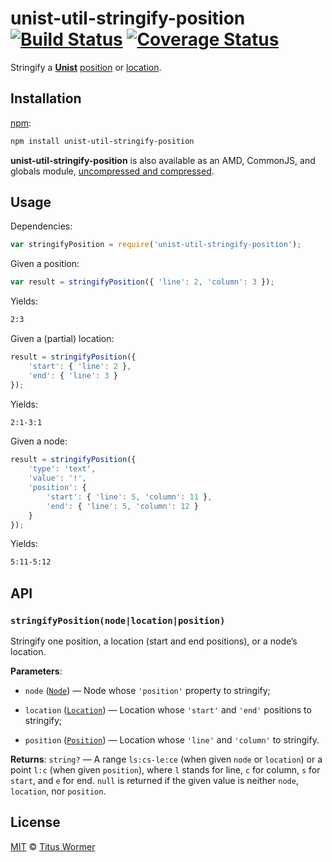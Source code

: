 # unist-util-stringify-position [![Build Status][build-badge]][build-page] [![Coverage Status][coverage-badge]][coverage-page]

Stringify a [**Unist**][unist] [position][] or [location][].

## Installation

[npm][]:

```bash
npm install unist-util-stringify-position
```

**unist-util-stringify-position** is also available as an AMD, CommonJS, and
globals module, [uncompressed and compressed][releases].

## Usage

Dependencies:

```javascript
var stringifyPosition = require('unist-util-stringify-position');
```

Given a position:

```javascript
var result = stringifyPosition({ 'line': 2, 'column': 3 });
```

Yields:

```txt
2:3
```

Given a (partial) location:

```javascript
result = stringifyPosition({
    'start': { 'line': 2 },
    'end': { 'line': 3 }
});
```

Yields:

```txt
2:1-3:1
```

Given a node:

```javascript
result = stringifyPosition({
    'type': 'text',
    'value': '!',
    'position': {
        'start': { 'line': 5, 'column': 11 },
        'end': { 'line': 5, 'column': 12 }
    }
});
```

Yields:

```txt
5:11-5:12
```

## API

### `stringifyPosition(node|location|position)`

Stringify one position, a location (start and end positions), or
a node’s location.

**Parameters**:

*   `node` ([`Node`][node])
    — Node whose `'position'` property to stringify;

*   `location` ([`Location`][location])
    — Location whose `'start'` and `'end'` positions to stringify;

*   `position` ([`Position`][position])
    — Location whose `'line'` and `'column'` to stringify.

**Returns**: `string?` — A range `ls:cs-le:ce` (when given `node` or
`location`) or a point `l:c` (when given `position`), where `l` stands
for line, `c` for column, `s` for `start`, and `e` for
end.  `null` is returned if the given value is neither `node`,
`location`, nor `position`.

## License

[MIT][license] © [Titus Wormer][author]

<!-- Definition -->

[build-badge]: https://img.shields.io/travis/wooorm/unist-util-stringify-position.svg

[build-page]: https://travis-ci.org/wooorm/unist-util-stringify-position

[coverage-badge]: https://img.shields.io/codecov/c/github/wooorm/unist-util-stringify-position.svg

[coverage-page]: https://codecov.io/github/wooorm/unist-util-stringify-position?branch=master

[npm]: https://docs.npmjs.com/cli/install

[releases]: https://github.com/wooorm/unist-util-stringify-position/releases

[license]: LICENSE

[author]: http://wooorm.com

[unist]: https://github.com/wooorm/unist

[node]: https://github.com/wooorm/unist#node

[location]: https://github.com/wooorm/unist#location

[position]: https://github.com/wooorm/unist#position
